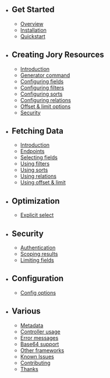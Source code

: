 - ## Get Started
    - [Overview](/{{route}}/{{version}}/overview)
    - [Installation](/{{route}}/{{version}}/installation)
    - [Quickstart](/{{route}}/{{version}}/quickstart)
    
- ## Creating Jory Resources
    - [Introduction](/{{route}}/{{version}}/creating_jory_resources)
    - [Generator command](/{{route}}/{{version}}/generator)
    - [Configuring fields](/{{route}}/{{version}}/fields)
    - [Configuring filters](/{{route}}/{{version}}/filters)
    - [Configuring sorts](/{{route}}/{{version}}/sorts)
    - [Configuring relations](/{{route}}/{{version}}/relations)
    - [Offset & limit options](/{{route}}/{{version}}/offset_and_limit)
    - [Security](/{{route}}/{{version}}/security)

- ## Fetching Data
    - [Introduction](/{{route}}/{{version}}/fetching_introduction)
    - [Endpoints](/{{route}}/{{version}}/endpoints)
    - [Selecting fields](/{{route}}/{{version}}/query_fields)
    - [Using filters](/{{route}}/{{version}}/query_filters)
    - [Using sorts](/{{route}}/{{version}}/query_sorts)
    - [Using relations](/{{route}}/{{version}}/query_relations)
    - [Using offset & limit](/{{route}}/{{version}}/query_offset_and_limit)

- ## Optimization
    - [Explicit select](/{{route}}/{{version}}/explicit_select)

- ## Security
    - [Authentication](/{{route}}/{{version}}/security)
    - [Scoping results](/{{route}}/{{version}}/scoping)
    - [Limiting fields](/{{route}}/{{version}}/queries)

- ## Configuration
    - [Config options](/{{route}}/{{version}}/queries)

- ## Various
    - [Metadata](/{{route}}/{{version}}/metadata)
    - [Controller usage](/{{route}}/{{version}}/controller_usage)
    - [Error messages](/{{route}}/{{version}}/queries)
    - [Base64 support](/{{route}}/{{version}}/queries)
    - [Other frameworks](/{{route}}/{{version}}/queries)
    - [Known Issues](/{{route}}/{{version}}/known_issues)
    - [Contributing](/{{route}}/{{version}}/contributing)
    - [Thanks](/{{route}}/{{version}}/queries)
